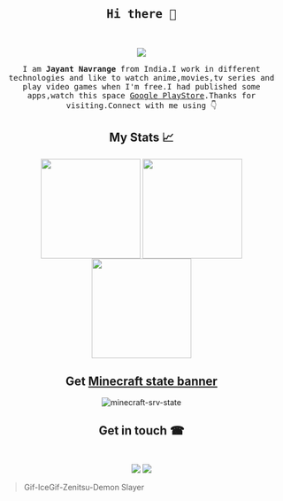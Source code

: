 <h2 align="center"><samp>Hi there 👋<samp></h2><br />

<p align="center">
<img src="https://www.icegif.com/wp-content/uploads/2021/10/icegif-444.gif"/>
</p>

<p align="center" text-align: justify>
<samp>I am <b>Jayant Navrange</b> from India.I work in different technologies and like to watch anime,movies,tv series and play video games when I'm free.I had published some apps,watch this space <a href="https://play.google.com/store/apps/developer?id=InfernoTech">Google PlayStore</a>.Thanks for visiting.Connect with me using 👇 
</samp>
</p>

<h2 align="center">
 My Stats 📈
</h2>

<p align="center">
<img height="180em" src="https://github-readme-stats.vercel.app/api?username=jayantur13&theme=yeblu&count_private=true&show_icons=true" align = "center"/>
  <img height="180em" src="http://github-readme-streak-stats.herokuapp.com?user=jayantur13&theme=yeblu&date_format=M%20j%5B%2C%20Y%5D" align = "center"/>
<img height="180em" src="https://github-readme-stats.vercel.app/api/top-langs/?username=jayantur13&theme=yeblu&layout=compact&langs_count=10" align = "center"/>
</p>

<h2 align="center">
Get <a href="https://github.com/jayantur13/serverstate-minecraft">Minecraft state banner</a>
</h2>

<p align="center"><img src="https://serverstate-minecraft.vercel.app/api?srvAddress=play.primegames.net&srvType=bedrock" alt="minecraft-srv-state"></p>

 
<h2 align="center">Get in touch ☎</h2><br />

<p align="center">
<a href="https://in.linkedin.com/in/jayant-navrange-238aa5138"><img src="https://img.shields.io/badge/LinkedIn-0077B5?style=for-the-badge&logo=linkedin&logoColor=white"/></a>
<a href="mailto:vu.vcareforu@gmail.com"><img src="https://img.shields.io/badge/Gmail-D14836?style=for-the-badge&logo=gmail&logoColor=white" /></a>
</p>

> Gif-IceGif-Zenitsu-Demon Slayer


